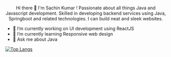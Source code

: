 <p align="center"> Hi there 👋 I'm Sachin Kumar ! Passionate about all things Java and Javascript development. 
Skilled in developing backend services using Java, Springboot and related technologies. I can build neat and sleek websites. </p> 

- 🔭 I’m currently working on UI development using ReactJS
- 🌱 I’m currently learning Responsive web design
- 👯 Ask me about Java

[![Top Langs](https://github-readme-stats.vercel.app/api/top-langs/?username=sachinkumar579)](https://github.com/sachinkumar579/github-readme-stats)
